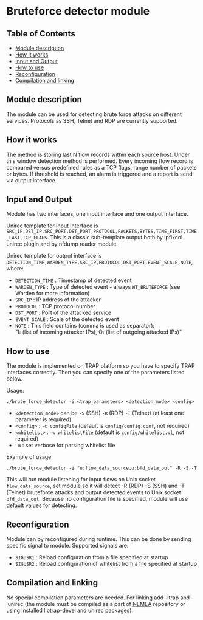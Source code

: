 Bruteforce detector module
==========================


Table of Contents
-----------------

* [Module description](#module-description)
* [How it works](#how-it-works)
* [Input and Output](#input-and-output)
* [How to use](#how-to-use)
* [Reconfiguration](#reconfiguration)
* [Compilation and linking](#compilation-and-linking)


Module description
------------------

The module can be used for detecting brute force attacks on different services.
Protocols as SSH, Telnet and RDP are currently supported. 


How it works
------------

The method is storing last N flow records within each source host. Under
this window detection method is performed. Every incoming flow record is
compared versus predefined rules as a TCP flags, range number of packets
or bytes. If threshold is reached, an alarm is triggered and a report is 
send via output interface.


Input and Output
----------------

Module has two interfaces, one input interface and one output interface.

Unirec template for input interface is `SRC_IP,DST_IP,SRC_PORT,DST_PORT,PROTOCOL,PACKETS,BYTES,TIME_FIRST,TIME_LAST,TCP_FLAGS`.
This is a classic sub-template output both by ipfixcol unirec plugin and by nfdump reader module.

Unirec template for output interface is `DETECTION_TIME,WARDEN_TYPE,SRC_IP,PROTOCOL,DST_PORT,EVENT_SCALE,NOTE`, where:

* `DETECTION_TIME` : Timestamp of detected event
* `WARDEN_TYPE` : Type of detected event - always `WT_BRUTEFORCE` (see Warden for more information)
* `SRC_IP` : IP address of the attacker
* `PROTOCOL` : TCP protocol number
* `DST_PORT` : Port of the attacked service
* `EVENT_SCALE` : Scale of the detected event
* `NOTE` : This field contains (comma is used as separator):   
  "I: (list of incoming attacker IPs), O: (list of outgoing attacked IPs)" 

How to use
----------

The module is implemented on TRAP platform so you have to specify TRAP interfaces correctly. Then you can specify one of the parameters listed below.

Usage:

```
./brute_force_detector -i <trap_parameters> <detection_mode> <config>
```
     
* `<detection_mode>` can be `-S` (SSH) `-R` (RDP) `-T` (Telnet) (at least one parameter is required)
* `<config>` : `-c configFile` (default is `config/config.conf`, not required)
* `<whitelist>` : `-w whitelistFile` (default is `config/whitelist.wl`, not required)
* `-W` : set verbose for parsing whitelist file

Example of usage:

```
./brute_force_detector -i "u:flow_data_source,u:bfd_data_out" -R -S -T
```

This will run module listening for input flows on Unix socket `flow_data_source`, set module so
it will detect -R (RDP) -S (SSH) and -T (Telnet) bruteforce attacks and output detected events
to Unix socket `bfd_data_out`. Because no configuration file is specified, module will use
default values for detecting.


Reconfiguration
---------------

Module can by reconfigured during runtime. This can be done by sending specific signal to module.
Supported signals are:

* `SIGUSR1` : Reload configuration from a file specified at startup
* `SIGUSR2` : Reload configuration of whitelist from a file specified at startup

 
Compilation and linking
-----------------------

No special compilation parameters are needed. For linking add -ltrap and -lunirec
(the module must be compiled as a part of [NEMEA](https://github.com/CESNET/Nemea) repository or using installed libtrap-devel and unirec packages).

